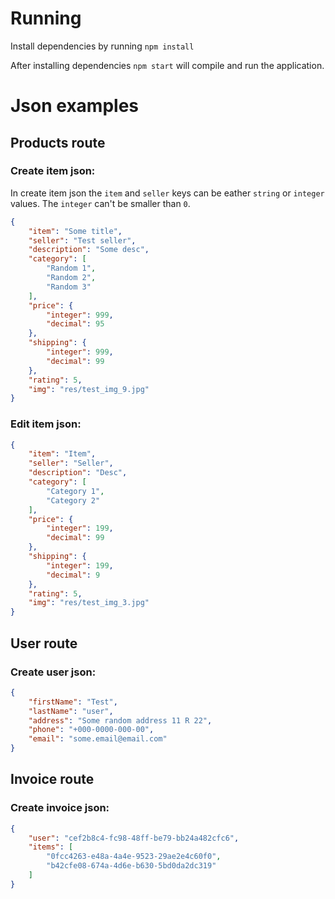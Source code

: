 # Running
Install dependencies by running
`npm install`

After installing dependencies 
`npm start`
will compile and run the application.


# Json examples
## Products route

### Create item json:

In create item json the `item` and `seller` keys can be eather `string` or `integer` values.
The `integer` can't be smaller than `0`.

```json
{
    "item": "Some title",
    "seller": "Test seller",
    "description": "Some desc",
    "category": [
        "Random 1",
        "Random 2",
        "Random 3"
    ],
    "price": {
        "integer": 999,
        "decimal": 95
    },
    "shipping": {
        "integer": 999,
        "decimal": 99
    },
    "rating": 5,
    "img": "res/test_img_9.jpg"
}
```

### Edit item json:

```json
{
    "item": "Item",
    "seller": "Seller",
    "description": "Desc",
    "category": [
        "Category 1",
        "Category 2"
    ],
    "price": {
        "integer": 199,
        "decimal": 99
    },
    "shipping": {
        "integer": 199,
        "decimal": 9
    },
    "rating": 5,
    "img": "res/test_img_3.jpg"
}
```

## User route

### Create user json:

```json
{
    "firstName": "Test",
    "lastName": "user",
    "address": "Some random address 11 R 22",
    "phone": "+000-0000-000-00",
    "email": "some.email@email.com"
}
```

## Invoice route

### Create invoice json:

```json
{
    "user": "cef2b8c4-fc98-48ff-be79-bb24a482cfc6",
    "items": [
        "0fcc4263-e48a-4a4e-9523-29ae2e4c60f0",
        "b42cfe08-674a-4d6e-b630-5bd0da2dc319"
    ]
}
```